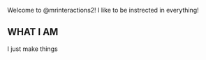 Welcome to @mrinteractions2!
I like to be instrected in everything!
## WHAT I AM
I just make things

